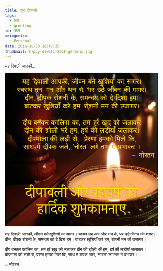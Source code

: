 ```yaml
---
title: शुभ दीपावली
tags:
  - हिंदी
  - greeting
id: 359
categories:
  - Personal
date: 2016-10-30 16:47:35
thumbnail: happy-diwali-2016-generic.jpg
---
```


यह दिवाली आपकी...

<!--more-->

![दीपावली और नववर्ष की हार्दिक शुभकामनाए](happy-diwali-2016-generic.jpg)

यह दिवाली आपकी, जीवन बने खुशियों का सागर।
स्वस्थ तन-मन और धन से, भर उठे जीवन की गागर।
दीन, दीपक रोशनी के, समन्वय को दे दिशा हम।
बांटकर खुशियाँ करे हम, रोशनी मन की उजागर।

दीप बनकर कालिमा का, तम हरें खुद को जलाकर
दीन की झोली भरें हम, हर्ष की लड़ीयाँ जलाकर।
दीपमाला की लड़ी से, प्रेरणा हमको मिले कि,
साथ में दीपक जले, 'नोरत' लगे नभ में प्रभाकर I

~ नोरतन
